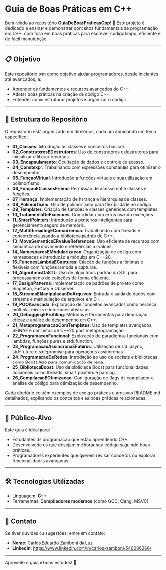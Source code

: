 
# Guia de Boas Práticas em C++

Bem-vindo ao repositório **GuiaDeBoasPraticasCpp**! 🎉 Este projeto é dedicado a ensinar e demonstrar conceitos fundamentais de programação em C++, com foco em boas práticas para escrever código limpo, eficiente e de fácil manutenção.

---

## 📋 Objetivo
Este repositório tem como objetivo ajudar programadores, desde iniciantes até avançados, a:
- Aprender os fundamentos e recursos avançados do C++.
- Adotar boas práticas na criação de código C++.
- Entender como estruturar projetos e organizar o código.

---

## 📂 Estrutura do Repositório
O repositório está organizado em diretórios, cada um abordando um tema específico:

- **01_Classes**: Introdução às classes e conceitos básicos.
- **02_ConstrutoresEDestrutores**: Uso de construtores e destrutores para inicializar e liberar recursos.
- **03_Encapsulamento**: Ocultação de dados e controle de acesso.
- **04_Constexpr**: Trabalhando com expressões constantes para otimizar o desempenho.
- **05_FunçaoVirtual**: Introdução a funções virtuais e sua utilização em polimorfismo.
- **06_FunçaoEClassesFriend**: Permissão de acesso entre classes e funções.
- **07_Herança**: Implementação de herança e hierarquias de classes.
- **08_Polimorfismo**: Uso de polimorfismo para flexibilidade no código.
- **09_Templates**: Criação de funções e classes genéricas com templates.
- **10_TratamentoDeExcecoes**: Como lidar com erros usando exceções.
- **11_SmartPointers**: Introdução a ponteiros inteligentes para gerenciamento seguro de memória.
- **12_MultithreadingEConcurrencia**: Trabalhando com threads e concorrência usando a biblioteca padrão de C++.
- **13_MoveSemanticsERvalueReferences**: Uso eficiente de recursos com semântica de movimento e referências a rvalues.
- **14_NamespacesEModularizaçao**: Organização de código com namespaces e introdução a módulos em C++20.
- **15_FuncoesLambdaECapturas**: Criação de funções anônimas e flexíveis com funções lambda e capturas.
- **16_AlgoritmosDaSTL**: Uso de algoritmos padrão da STL para processamento de coleções de forma eficiente.
- **17_DesignPatterns**: Implementação de padrões de projeto como Singleton, Factory e Observer.
- **18_StreamsEManipulacaoDeArquivos**: Entrada e saída de dados com streams e manipulação de arquivos em C++.
- **19_POOAvançada**: Exploração de conceitos avançados como herança múltipla, mixins e interfaces abstratas.
- **20_DebuggingEProfiling**: Métodos e ferramentas para depuração eficaz e análise de desempenho em C++.
- **21_MetaprogramacaoComTemplates**: Uso de templates avançados, SFINAE e conceitos de C++20 para metaprogramação.
- **22_ProgramacaoFuncional**: Exploração de paradigmas funcionais com lambdas, funções puras e std::function.
- **23_ProgramacaoAssincronaEFuturos**: Utilização de std::async, std::future e std::promise para operações assíncronas.
- **24_ProgramacaoDeRedes**: Introdução ao uso de sockets e bibliotecas como Boost.Asio para comunicação de rede.
- **25_BibliotecaBoost**: Uso da biblioteca Boost para funcionalidades adicionais como threads, smart pointers e parsing.
- **26_CompilacaoEOtimizacao**: Configuração de flags do compilador e análise de código para otimização de desempenho.

Cada diretório contém exemplos de código práticos e arquivos README.md detalhados, explicando os conceitos e as boas práticas relacionadas.

---

## 🎯 Público-Alvo
Este guia é ideal para:
- Estudantes de programação que estão aprendendo C++.
- Desenvolvedores que desejam melhorar seu código seguindo boas práticas.
- Programadores experientes que querem revisar conceitos ou explorar funcionalidades avançadas.

---

## 🛠️ Tecnologias Utilizadas
- Linguagem: **C++**
- Ferramentas: **Compiladores modernos** (como GCC, Clang, MSVC)

---

## 💬 Contato
Se tiver dúvidas ou sugestões, entre em contato:
- **Nome**: Carlos Eduardo Zamboni da Luz
- **Linkedin**: https://www.linkedin.com/in/carlos-zamboni-546086266/

---

Aproveite o guia e bons estudos! 🚀
